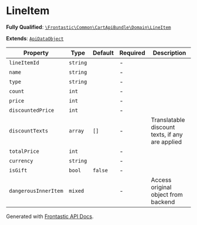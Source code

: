 #  LineItem

**Fully Qualified**: [`\Frontastic\Common\CartApiBundle\Domain\LineItem`](../../../../src/php/CartApiBundle/Domain/LineItem.php)

**Extends**: [`ApiDataObject`](../../CoreBundle/Domain/ApiDataObject.md)

Property|Type|Default|Required|Description
--------|----|-------|--------|-----------
`lineItemId` | `string` |  | - | 
`name` | `string` |  | - | 
`type` | `string` |  | - | 
`count` | `int` |  | - | 
`price` | `int` |  | - | 
`discountedPrice` | `int` |  | - | 
`discountTexts` | `array` | `[]` | - | Translatable discount texts, if any are applied
`totalPrice` | `int` |  | - | 
`currency` | `string` |  | - | 
`isGift` | `bool` | `false` | - | 
`dangerousInnerItem` | `mixed` |  | - | Access original object from backend

Generated with [Frontastic API Docs](https://github.com/FrontasticGmbH/apidocs).
